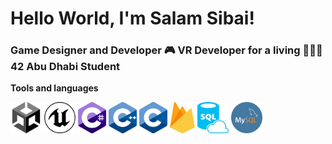 # Hello World, I'm Salam Sibai!

### Game Designer and Developer 🎮 VR Developer for a living 👩🏻‍💻 42 Abu Dhabi Student 


**Tools and languages**



<img src = "/images/UNITY.png" width= "50" height= "50"> <img src = "/images/ue.png" width= "50" height= "50"> <img src = "/images/SEESHARP.png" width= "45" height= "50"> <img src = "/images/ISO_C++_Logo.svg.png" width= "45" height= "50"> <img src = "/images/C_Logo.png" width= "45" height= "50"> <img src = "/images/firebase.png" width= "40" height= "50"> <img src = "/images/sql.png" width= "50" height= "50"> <img src = "/images/mysql.png" width= "50" height= "50">



<!--
**SalamSibai/SalamSibai** is a ✨ _special_ ✨ repository because its `README.md` (this file) appears on your GitHub profile.

Here are some ideas to get you started:

- 🔭 I’m currently working on ...
- 🌱 I’m currently learning ...
- 👯 I’m looking to collaborate on ...
- 🤔 I’m looking for help with ...
- 💬 Ask me about ...
- 📫 How to reach me: ...
- 😄 Pronouns: ...
- ⚡ Fun fact: ...
-->
